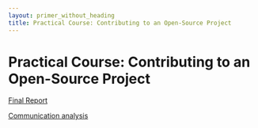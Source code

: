 ```yaml
---
layout: primer_without_heading
title: Practical Course: Contributing to an Open-Source Project
---
```


# Practical Course: Contributing to an Open-Source Project

[Final Report](https://jonhue.github.io/osp/final_report.pdf)

[Communication analysis](https://github.com/jonhue/osp/tree/sources/analysis)
